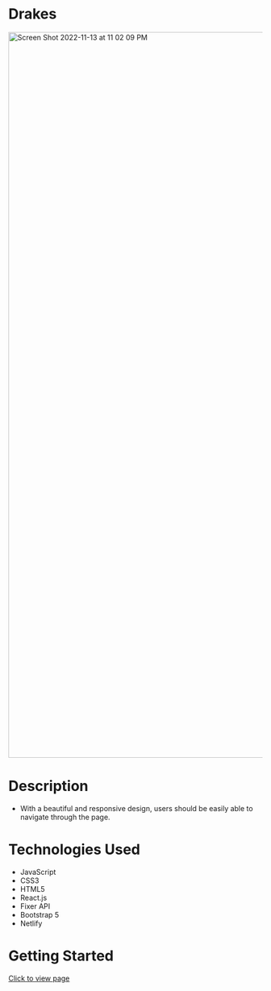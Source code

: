 # Drakes

<img width="1440" alt="Screen Shot 2022-11-13 at 11 02 09 PM" src="https://user-images.githubusercontent.com/53157290/201595756-d5546b17-68e0-4194-b545-4713a644fdfa.png">


# Description 

* With a beautiful and responsive design, users should be easily able to navigate through the page.


# Technologies Used
* JavaScript
* CSS3
* HTML5
* React.js
* Fixer API
* Bootstrap 5
* Netlify

# Getting Started 

[Click to view page](https://drakesdiary.netlify.app/)

